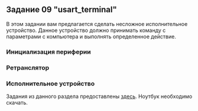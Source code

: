 ## Задание 09 "usart_terminal"

В этом задании вам предлагается сделать несложное исполнительное устройство.
Данное устройство должно принимать команду с параметрами с компьютера и
выполнять определенное действие.

### Инициализация периферии

### Ретранслятор

### Исполнительное устройство

Задания из данного раздела предоставлены [здесь](https://github.com/edosedgar/stm32f0_ARM/blob/master/labs/09_usart_terminal/09_usart_terminal.ipynb). Ноутбук необходимо скачать.

